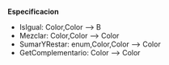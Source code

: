 **Especificacion**

  * IsIgual: Color,Color --> B
  * Mezclar: Color,Color --> Color
  * SumarYRestar: enum,Color,Color --> Color
  * GetComplementario: Color --> Color
